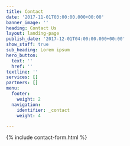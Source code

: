 ```yaml
---
title: Contact
date: '2017-11-01T03:00:00.000+00:00'
banner_image: ''
heading: Contact Us
layout: landing-page
publish_date: '2017-12-01T04:00:00.000+00:00'
show_staff: true
sub_heading: Lorem ipsum
hero_button:
  text: ''
  href: ''
textline: ''
services: []
partners: []
menu:
  footer:
    weight: 2
  navigation:
    identifier: _contact
    weight: 4

---
```

{% include contact-form.html %}